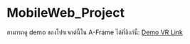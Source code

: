 # MobileWeb_Project

สามารถดู demo ของโปรเจกต์นี้ใน A-Frame ได้ที่ลิงก์นี้:
[Demo VR Link](https://siriyakorn348-2.github.io/MobileWeb_Project/)
